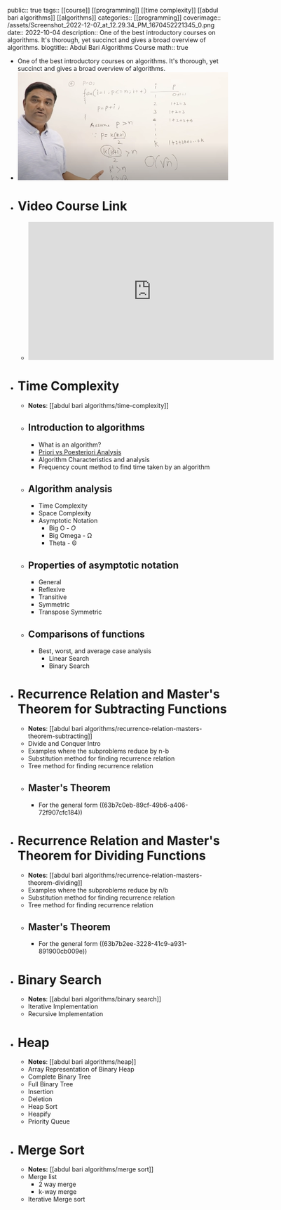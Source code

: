 public:: true
tags:: [[course]] [[programming]] [[time complexity]] [[abdul bari algorithms]] [[algorithms]]
categories:: [[programming]] 
coverimage:: /assets/Screenshot_2022-12-07_at_12.29.34_PM_1670452221345_0.png
date:: 2022-10-04
description:: One of the best introductory courses on algorithms. It's thorough, yet succinct and gives a broad overview of algorithms.
blogtitle:: Abdul Bari Algorithms Course
math:: true

- One of the best introductory courses on algorithms. It's thorough, yet succinct and gives a broad overview of algorithms.
- ![Screenshot 2022-12-07 at 12.29.34 PM.png](../assets/Screenshot_2022-12-07_at_12.29.34_PM_1670452221345_0.png)
- # Video Course Link
	- <iframe width="560" height="315" src="https://www.youtube.com/embed/0IAPZzGSbME" title="YouTube video player" frameborder="0" allow="accelerometer; autoplay; clipboard-write; encrypted-media; gyroscope; picture-in-picture" allowfullscreen></iframe>
- # Time Complexity
	- **Notes**: [[abdul bari algorithms/time-complexity]]
	- ## Introduction to algorithms
		- What is an algorithm?
		- [Priori vs Poesteriori Analysis]([[posteriori-vs-a-priori-analysis-of-algorithms]])
		- Algorithm Characteristics and analysis
		- Frequency count method to find time taken by an algorithm
	- ## Algorithm analysis
		- Time Complexity
		- Space Complexity
		- Asymptotic Notation
			- Big O - $O$
			- Big Omega - Ω
			- Theta - Θ
	- ## Properties of asymptotic notation
		- General
		- Reflexive
		- Transitive
		- Symmetric
		- Transpose Symmetric
	- ## Comparisons of functions
		- Best, worst, and average case analysis
			- Linear Search
			- Binary Search
- # Recurrence Relation and Master's Theorem for Subtracting Functions
	- **Notes**: [[abdul bari algorithms/recurrence-relation-masters-theorem-subtracting]]
	- Divide and Conquer Intro
	- Examples where the subproblems reduce by n-b
	- Substitution method for finding recurrence relation
	- Tree method for finding recurrence relation
	- ## Master's Theorem
		- For the general form ((63b7c0eb-89cf-49b6-a406-72f907cfc184))
- # Recurrence Relation and Master's Theorem for Dividing Functions
	- **Notes**: [[abdul bari algorithms/recurrence-relation-masters-theorem-dividing]]
	- Examples where the subproblems reduce by n/b
	- Substitution method for finding recurrence relation
	- Tree method for finding recurrence relation
	- ## Master's Theorem
		- For the general form ((63b7b2ee-3228-41c9-a931-891900cb009e))
- # Binary Search
	- **Notes**: [[abdul bari algorithms/binary search]]
	- Iterative Implementation
	- Recursive Implementation
- # Heap
	- **Notes**: [[abdul bari algorithms/heap]]
	- Array Representation of Binary Heap
	- Complete Binary Tree
	- Full Binary Tree
	- Insertion
	- Deletion
	- Heap Sort
	- Heapify
	- Priority Queue
- # Merge Sort
	- **Notes:** [[abdul bari algorithms/merge sort]]
	- Merge list
		- 2 way merge
		- k-way merge
	- Iterative Merge sort